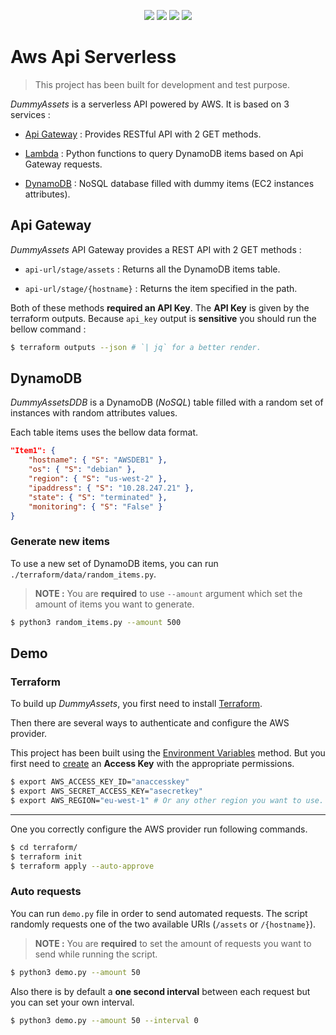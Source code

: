 <p align='center'>
  <img src="https://img.shields.io/badge/Amazon_AWS-FF9900?style=for-the-badge&logo=amazonaws&logoColor=white"/>
  <img src="https://img.shields.io/badge/Terraform-7B42BC?style=for-the-badge&logo=terraform&logoColor=white"/>
  <img src="https://img.shields.io/badge/Amazon%20DynamoDB-4053D6?style=for-the-badge&logo=Amazon%20DynamoDB&logoColor=white"/>
  <img src="https://img.shields.io/badge/Python-FFD43B?style=for-the-badge&logo=python&logoColor=blue"/>
</p>

# Aws Api Serverless

> This project has been built for development and test purpose.

_DummyAssets_ is a serverless API powered by AWS. It is based on 3 services : 

- [Api Gateway](https://aws.amazon.com/fr/api-gateway/) : Provides RESTful API with 2 GET methods.

- [Lambda](https://aws.amazon.com/fr/lambda/) : Python functions to query DynamoDB items based on Api Gateway requests.

- [DynamoDB](https://aws.amazon.com/fr/dynamodb/) : NoSQL database filled with dummy items (EC2 instances attributes).


## Api Gateway

_DummyAssets_ API Gateway provides a REST API with 2 GET methods :

- `api-url/stage/assets` : Returns all the DynamoDB items table.

- `api-url/stage/{hostname}` : Returns the item specified in the path.

Both of these methods **required an API Key**. The **API Key** is given by the terraform outputs. Because `api_key` output is **sensitive** you should run the bellow command :

```bash
$ terraform outputs --json # `| jq` for a better render.
```

## DynamoDB

_DummyAssetsDDB_ is a DynamoDB (_NoSQL_) table filled with a random set of instances with random attributes values. 

Each table items uses the bellow data format.

```json
"Item1": {
	"hostname": { "S": "AWSDEB1" },
	"os": { "S": "debian" },
	"region": { "S": "us-west-2" },
	"ipaddress": { "S": "10.28.247.21" },
	"state": { "S": "terminated" },
	"monitoring": {	"S": "False" }
}
```

### Generate new items

To use a new set of DynamoDB items, you can run `./terraform/data/random_items.py`. 

> **NOTE :** You are **required** to use `--amount` argument which set the amount of items you want to generate.

```bash
$ python3 random_items.py --amount 500
```

## Demo

### Terraform

To build up _DummyAssets_, you first need to install [Terraform](https://www.terraform.io/). 

Then there are several ways to authenticate and configure the AWS provider.

This project has been built using the [Environment Variables](https://registry.terraform.io/providers/hashicorp/aws/latest/docs#environment-variables) method. But you first need to [create](https://docs.aws.amazon.com/IAM/latest/UserGuide/id_credentials_access-keys.html#Using_CreateAccessKey) an **Access Key** with the appropriate permissions.

```bash
$ export AWS_ACCESS_KEY_ID="anaccesskey"
$ export AWS_SECRET_ACCESS_KEY="asecretkey"
$ export AWS_REGION="eu-west-1" # Or any other region you want to use.
```

---

One you correctly configure the AWS provider run following commands.

```bash
$ cd terraform/
$ terraform init
$ terraform apply --auto-approve
```

### Auto requests

You can run `demo.py` file in order to send automated requests. The script randomly requests one of the two available URIs (`/assets` or `/{hostname}`).

> **NOTE :** You are **required** to set the amount of requests you want to send while running the script.

```bash
$ python3 demo.py --amount 50
```

Also there is by default a **one second interval** between each request but you can set your own interval.

```bash
$ python3 demo.py --amount 50 --interval 0
```
